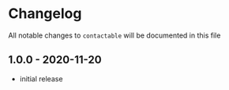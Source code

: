 # Changelog

All notable changes to `contactable` will be documented in this file

## 1.0.0 - 2020-11-20

- initial release
